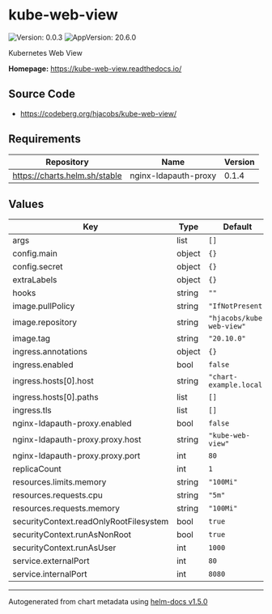 # kube-web-view

![Version: 0.0.3](https://img.shields.io/badge/Version-0.0.3-informational?style=flat-square) ![AppVersion: 20.6.0](https://img.shields.io/badge/AppVersion-20.6.0-informational?style=flat-square)

Kubernetes Web View

**Homepage:** <https://kube-web-view.readthedocs.io/>

## Source Code

* <https://codeberg.org/hjacobs/kube-web-view/>

## Requirements

| Repository | Name | Version |
|------------|------|---------|
| https://charts.helm.sh/stable | nginx-ldapauth-proxy | 0.1.4 |

## Values

| Key | Type | Default | Description |
|-----|------|---------|-------------|
| args | list | `[]` |  |
| config.main | object | `{}` |  |
| config.secret | object | `{}` |  |
| extraLabels | object | `{}` |  |
| hooks | string | `""` |  |
| image.pullPolicy | string | `"IfNotPresent"` |  |
| image.repository | string | `"hjacobs/kube-web-view"` |  |
| image.tag | string | `"20.10.0"` |  |
| ingress.annotations | object | `{}` |  |
| ingress.enabled | bool | `false` |  |
| ingress.hosts[0].host | string | `"chart-example.local"` |  |
| ingress.hosts[0].paths | list | `[]` |  |
| ingress.tls | list | `[]` |  |
| nginx-ldapauth-proxy.enabled | bool | `false` |  |
| nginx-ldapauth-proxy.proxy.host | string | `"kube-web-view"` |  |
| nginx-ldapauth-proxy.proxy.port | int | `80` |  |
| replicaCount | int | `1` |  |
| resources.limits.memory | string | `"100Mi"` |  |
| resources.requests.cpu | string | `"5m"` |  |
| resources.requests.memory | string | `"100Mi"` |  |
| securityContext.readOnlyRootFilesystem | bool | `true` |  |
| securityContext.runAsNonRoot | bool | `true` |  |
| securityContext.runAsUser | int | `1000` |  |
| service.externalPort | int | `80` |  |
| service.internalPort | int | `8080` |  |

----------------------------------------------
Autogenerated from chart metadata using [helm-docs v1.5.0](https://github.com/norwoodj/helm-docs/releases/v1.5.0)
